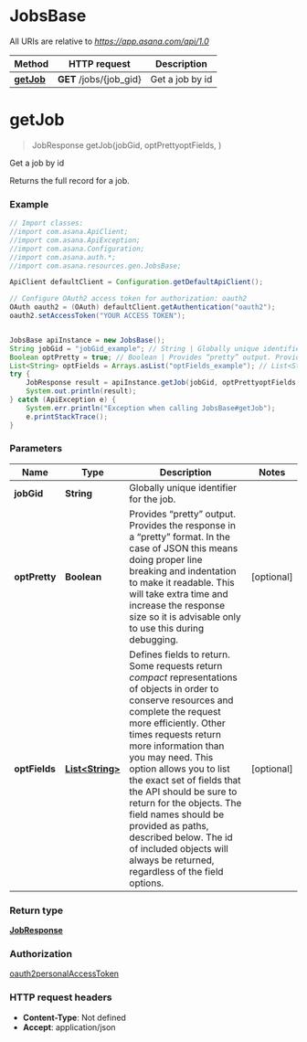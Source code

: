 # JobsBase

All URIs are relative to *https://app.asana.com/api/1.0*

Method | HTTP request | Description
------------- | ------------- | -------------
[**getJob**](JobsBase.md#getJob) | **GET** /jobs/{job_gid} | Get a job by id

<a name="getJob"></a>
# **getJob**
> JobResponse getJob(jobGid, optPrettyoptFields, )

Get a job by id

Returns the full record for a job.

### Example
```java
// Import classes:
//import com.asana.ApiClient;
//import com.asana.ApiException;
//import com.asana.Configuration;
//import com.asana.auth.*;
//import com.asana.resources.gen.JobsBase;

ApiClient defaultClient = Configuration.getDefaultApiClient();

// Configure OAuth2 access token for authorization: oauth2
OAuth oauth2 = (OAuth) defaultClient.getAuthentication("oauth2");
oauth2.setAccessToken("YOUR ACCESS TOKEN");


JobsBase apiInstance = new JobsBase();
String jobGid = "jobGid_example"; // String | Globally unique identifier for the job.
Boolean optPretty = true; // Boolean | Provides “pretty” output. Provides the response in a “pretty” format. In the case of JSON this means doing proper line breaking and indentation to make it readable. This will take extra time and increase the response size so it is advisable only to use this during debugging.
List<String> optFields = Arrays.asList("optFields_example"); // List<String> | Defines fields to return. Some requests return *compact* representations of objects in order to conserve resources and complete the request more efficiently. Other times requests return more information than you may need. This option allows you to list the exact set of fields that the API should be sure to return for the objects. The field names should be provided as paths, described below. The id of included objects will always be returned, regardless of the field options.
try {
    JobResponse result = apiInstance.getJob(jobGid, optPrettyoptFields, );
    System.out.println(result);
} catch (ApiException e) {
    System.err.println("Exception when calling JobsBase#getJob");
    e.printStackTrace();
}
```

### Parameters

Name | Type | Description  | Notes
------------- | ------------- | ------------- | -------------
 **jobGid** | **String**| Globally unique identifier for the job. |
 **optPretty** | **Boolean**| Provides “pretty” output. Provides the response in a “pretty” format. In the case of JSON this means doing proper line breaking and indentation to make it readable. This will take extra time and increase the response size so it is advisable only to use this during debugging. | [optional]
 **optFields** | [**List&lt;String&gt;**](String.md)| Defines fields to return. Some requests return *compact* representations of objects in order to conserve resources and complete the request more efficiently. Other times requests return more information than you may need. This option allows you to list the exact set of fields that the API should be sure to return for the objects. The field names should be provided as paths, described below. The id of included objects will always be returned, regardless of the field options. | [optional]

### Return type

[**JobResponse**](JobResponse.md)

### Authorization

[oauth2](../README.md#oauth2)[personalAccessToken](../README.md#personalAccessToken)

### HTTP request headers

 - **Content-Type**: Not defined
 - **Accept**: application/json

